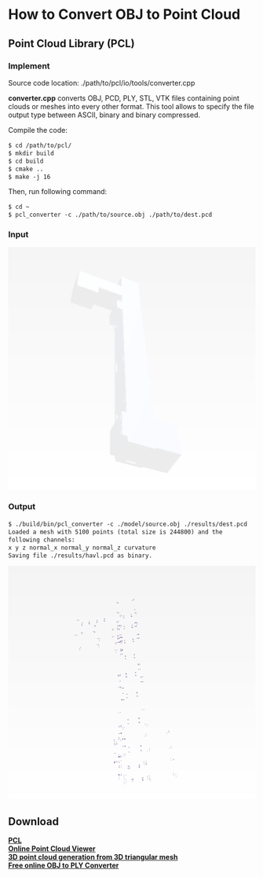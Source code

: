# How to Convert OBJ to Point Cloud

## Point Cloud Library (PCL)

### Implement
Source code location: ./path/to/pcl/io/tools/converter.cpp

**converter.cpp** converts OBJ, PCD, PLY, STL, VTK files containing point clouds or meshes into every other format. This tool allows to specify the file output type between ASCII, binary and binary compressed.

Compile the code:

```
$ cd /path/to/pcl/
$ mkdir build
$ cd build
$ cmake ..
$ make -j 16
```

Then, run following command:

```
$ cd ~
$ pcl_converter -c ./path/to/source.obj ./path/to/dest.pcd
```
### Input

![hallway.png](https://github.com/HugoNip/ObjLoader2.0v/blob/master/figures/hallway.png)

### Output
```
$ ./build/bin/pcl_converter -c ./model/source.obj ./results/dest.pcd
Loaded a mesh with 5100 points (total size is 244800) and the following channels:
x y z normal_x normal_y normal_z curvature
Saving file ./results/havl.pcd as binary.
```


![pcl1.png](https://github.com/HugoNip/ObjLoader2.0v/blob/master/figures/pcl1.png)



## Download
[**PCL**](https://github.com/PointCloudLibrary/pcl)    
[**Online Point Cloud Viewer**](https://www.creators3d.com/online-viewer)     
[**3D point cloud generation from 3D triangular mesh**](https://medium.com/@daviddelaiglesiacastro/3d-point-cloud-generation-from-3d-triangular-mesh-bbb602ecf238)     
[**Free online OBJ to PLY Converter**](https://products.aspose.app/3d/conversion/obj-to-ply)     
